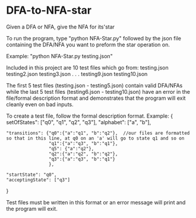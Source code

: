 # DFA-to-NFA-star
Given a DFA or NFA, give the NFA for its'star

To run the program, type "python NFA-Star.py" followed by the json file containing the DFA/NFA you want to preform the star operation on.

Example: "python NFA-Star.py testing.json"

Included in this project are 10 test files which go from:
testing.json
testing2.json
testing3.json
.
.
.
testing9.json
testing10.json

The first 5 test files (testing.json - testing5.json) contain valid DFA/NFAs while the last 5 test files (testing6.json - testing10.json) 
have an error in the file/formal description format and demonstrates that the program will exit cleanly even on bad inputs.

To create a test file, follow the formal description format.
Example:
{
    setOfStates": ["q0", "q1", "q2", "q3"],
    "alphabet": ["a", "b"],
    
    "transitions": {"q0":{"a":"q1", "b":"q2"},  //our files are formatted so that in this line, at q0 on an 'a' will go to state q1 and so on
                    "q1":{"a":"q3", "b":"q1"},
                    "q5": {"a":"q2"},
                    "q2":{"a":"q2", "b":"q2"},
                    "q3":{"a":"q3", "b":"q1"}
                    },
                    
    "startState": "q0",
    "acceptingState": ["q3"]
}

Test files must be written in this format or an error message will print and the program will exit.
